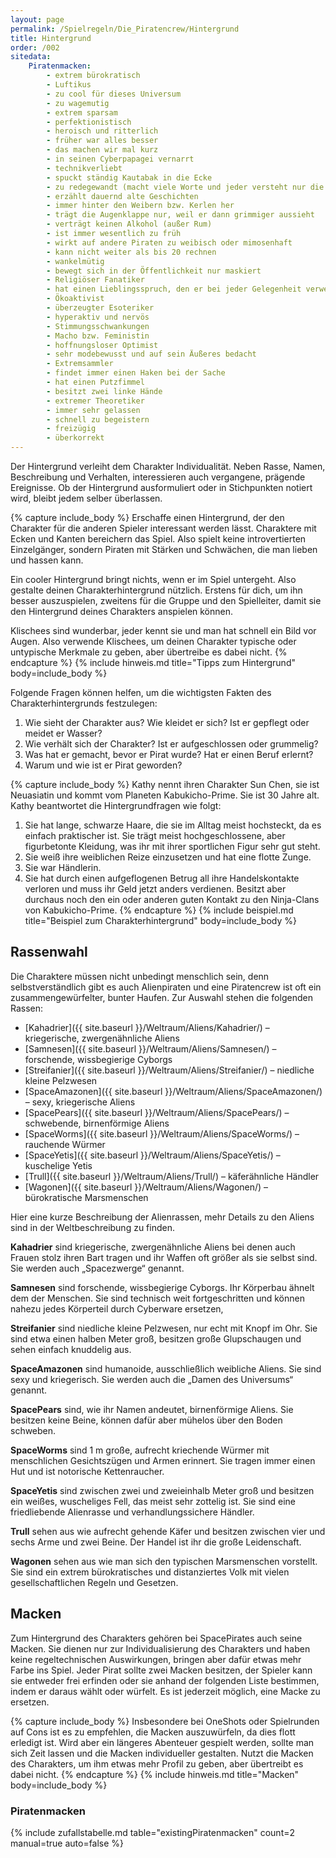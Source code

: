 ```yaml
---
layout: page
permalink: /Spielregeln/Die_Piratencrew/Hintergrund
title: Hintergrund
order: /002
sitedata:
    Piratenmacken:
        - extrem bürokratisch
        - Luftikus
        - zu cool für dieses Universum
        - zu wagemutig
        - extrem sparsam
        - perfektionistisch
        - heroisch und ritterlich
        - früher war alles besser
        - das machen wir mal kurz
        - in seinen Cyberpapagei vernarrt
        - technikverliebt
        - spuckt ständig Kautabak in die Ecke
        - zu redegewandt (macht viele Worte und jeder versteht nur die Hälfte)
        - erzählt dauernd alte Geschichten
        - immer hinter den Weibern bzw. Kerlen her
        - trägt die Augenklappe nur, weil er dann grimmiger aussieht
        - verträgt keinen Alkohol (außer Rum)
        - ist immer wesentlich zu früh
        - wirkt auf andere Piraten zu weibisch oder mimosenhaft
        - kann nicht weiter als bis 20 rechnen
        - wankelmütig
        - bewegt sich in der Öffentlichkeit nur maskiert
        - Religiöser Fanatiker
        - hat einen Lieblingsspruch, den er bei jeder Gelegenheit verwendet
        - Ökoaktivist
        - überzeugter Esoteriker
        - hyperaktiv und nervös
        - Stimmungsschwankungen
        - Macho bzw. Feministin
        - hoffnungsloser Optimist
        - sehr modebewusst und auf sein Äußeres bedacht
        - Extremsammler
        - findet immer einen Haken bei der Sache
        - hat einen Putzfimmel
        - besitzt zwei linke Hände
        - extremer Theoretiker
        - immer sehr gelassen
        - schnell zu begeistern
        - freizügig
        - überkorrekt
---
```


Der Hintergrund verleiht dem Charakter Individualität. Neben Rasse, Namen, Beschreibung und Verhalten, interessieren auch vergangene, prägende Ereignisse. Ob der Hintergrund ausformuliert oder in Stichpunkten notiert wird, bleibt jedem selber überlassen.

{% capture include_body %}
Erschaffe einen Hintergrund, der den Charakter für die anderen Spieler interessant werden lässt. Charaktere mit Ecken und Kanten bereichern das Spiel. Also spielt keine introvertierten Einzelgänger, sondern Piraten mit Stärken und Schwächen, die man lieben und hassen kann.

Ein cooler Hintergrund bringt nichts, wenn er im Spiel untergeht. Also gestalte deinen Charakterhintergrund nützlich. Erstens für dich, um ihn besser auszuspielen, zweitens für die Gruppe und den Spielleiter, damit sie den Hintergrund deines Charakters anspielen können.

Klischees sind wunderbar, jeder kennt sie und man hat schnell ein Bild vor Augen. Also verwende Klischees, um deinen Charakter typische oder untypische Merkmale zu geben, aber übertreibe es dabei nicht.
{% endcapture %}
{% include hinweis.md title="Tipps zum Hintergrund" body=include_body %}

Folgende Fragen können helfen, um die wichtigsten Fakten des Charakterhintergrunds festzulegen:

1. Wie sieht der Charakter aus? Wie kleidet er sich? Ist er gepflegt oder meidet er Wasser?
2. Wie verhält sich der Charakter? Ist er aufgeschlossen oder grummelig?
3. Was hat er gemacht, bevor er Pirat wurde? Hat er einen Beruf erlernt?
4. Warum und wie ist er Pirat geworden?

{% capture include_body %}
Kathy nennt ihren Charakter Sun Chen, sie ist Neuasiatin und kommt vom Planeten Kabukicho-Prime. Sie ist 30 Jahre alt. Kathy beantwortet die Hintergrundfragen wie folgt:

1. Sie hat lange, schwarze Haare, die sie im Alltag meist hochsteckt, da es einfach praktischer ist. Sie trägt meist hochgeschlossene, aber figurbetonte Kleidung, was ihr mit ihrer sportlichen Figur sehr gut steht.
2. Sie weiß ihre weiblichen Reize einzusetzen und hat eine flotte Zunge.
3. Sie war Händlerin.
4. Sie hat durch einen aufgeflogenen Betrug all ihre Handelskontakte verloren und muss ihr Geld jetzt anders verdienen. Besitzt aber durchaus noch den ein oder anderen guten Kontakt zu den Ninja-Clans von Kabukicho-Prime.
{% endcapture %}
{% include beispiel.md title="Beispiel zum Charakterhintergrund" body=include_body %}

## Rassenwahl

Die Charaktere müssen nicht unbedingt menschlich sein, denn selbstverständlich gibt es auch Alienpiraten und eine Piratencrew ist oft ein zusammengewürfelter, bunter Haufen. Zur Auswahl stehen die folgenden Rassen:

- [Kahadrier]({{ site.baseurl }}/Weltraum/Aliens/Kahadrier/) – kriegerische, zwergenähnliche Aliens
- [Samnesen]({{ site.baseurl }}/Weltraum/Aliens/Samnesen/) – forschende, wissbegierige Cyborgs
- [Streifanier]({{ site.baseurl }}/Weltraum/Aliens/Streifanier/) – niedliche kleine Pelzwesen
- [SpaceAmazonen]({{ site.baseurl }}/Weltraum/Aliens/SpaceAmazonen/) – sexy, kriegerische Aliens
- [SpacePears]({{ site.baseurl }}/Weltraum/Aliens/SpacePears/) – schwebende, birnenförmige Aliens
- [SpaceWorms]({{ site.baseurl }}/Weltraum/Aliens/SpaceWorms/) – rauchende Würmer
- [SpaceYetis]({{ site.baseurl }}/Weltraum/Aliens/SpaceYetis/) – kuschelige Yetis
- [Trull]({{ site.baseurl }}/Weltraum/Aliens/Trull/) – käferähnliche Händler
- [Wagonen]({{ site.baseurl }}/Weltraum/Aliens/Wagonen/) – bürokratische Marsmenschen

Hier eine kurze Beschreibung der Alienrassen, mehr Details zu den Aliens sind in der Weltbeschreibung zu finden.

**Kahadrier** sind kriegerische, zwergenähnliche Aliens bei denen auch Frauen stolz ihren Bart tragen und ihr Waffen oft größer als sie selbst sind. Sie werden auch „Spacezwerge“ genannt.

**Samnesen** sind forschende, wissbegierige Cyborgs. Ihr Körperbau ähnelt dem der Menschen. Sie sind technisch weit fortgeschritten und können nahezu jedes Körperteil durch Cyberware ersetzen,

**Streifanier** sind niedliche kleine Pelzwesen, nur echt mit Knopf im Ohr. Sie sind etwa einen halben Meter groß, besitzen große Glupschaugen und sehen einfach knuddelig aus.

**SpaceAmazonen** sind humanoide, ausschließlich weibliche Aliens. Sie sind sexy und kriegerisch. Sie werden auch die „Damen des Universums“ genannt.

**SpacePears** sind, wie ihr Namen andeutet, birnenförmige Aliens. Sie besitzen keine Beine, können dafür aber mühelos über den Boden schweben.

**SpaceWorms** sind 1 m große, aufrecht kriechende Würmer mit menschlichen Gesichtszügen und Armen erinnert. Sie tragen immer einen Hut und ist notorische Kettenraucher.

**SpaceYetis** sind zwischen zwei und zweieinhalb Meter groß und besitzen ein weißes, wuscheliges Fell, das meist sehr zottelig ist. Sie sind eine friedliebende Alienrasse und verhandlungssichere Händler.

**Trull** sehen aus wie aufrecht gehende Käfer und besitzen zwischen vier und sechs Arme und zwei Beine. Der Handel ist ihr die große Leidenschaft.

**Wagonen** sehen aus wie man sich den typischen Marsmenschen vorstellt. Sie sind ein extrem bürokratisches und distanziertes Volk mit vielen gesellschaftlichen Regeln und Gesetzen.

## Macken

Zum Hintergrund des Charakters gehören bei SpacePirates auch seine Macken. Sie dienen nur zur Individualisierung des Charakters und haben keine regeltechnischen Auswirkungen, bringen aber dafür etwas mehr Farbe ins Spiel. Jeder Pirat sollte zwei Macken besitzen, der Spieler kann sie entweder frei erfinden oder sie anhand der folgenden Liste bestimmen, indem er daraus wählt oder würfelt. Es ist jederzeit möglich, eine Macke zu ersetzen.

{% capture include_body %}
Insbesondere bei OneShots oder Spielrunden auf Cons ist es zu empfehlen, die Macken auszuwürfeln, da dies flott erledigt ist. Wird aber ein längeres Abenteuer  gespielt werden, sollte man sich Zeit lassen und die Macken individueller gestalten. Nutzt die Macken des Charakters, um ihm etwas mehr Profil zu geben, aber übertreibt es dabei nicht.
{% endcapture %}
{% include hinweis.md title="Macken" body=include_body %}

### Piratenmacken

{% include zufallstabelle.md table="existingPiratenmacken" count=2 manual=true auto=false %}
